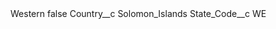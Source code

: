 <?xml version="1.0" encoding="UTF-8"?>
<CustomMetadata xmlns="http://soap.sforce.com/2006/04/metadata" xmlns:xsi="http://www.w3.org/2001/XMLSchema-instance" xmlns:xsd="http://www.w3.org/2001/XMLSchema">
    <label>Western</label>
    <protected>false</protected>
    <values>
        <field>Country__c</field>
        <value xsi:type="xsd:string">Solomon_Islands</value>
    </values>
    <values>
        <field>State_Code__c</field>
        <value xsi:type="xsd:string">WE</value>
    </values>
</CustomMetadata>
